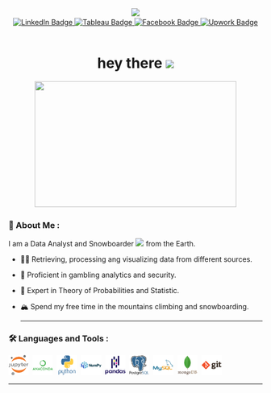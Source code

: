 
<div id="header" align="center">
  <img src="https://media.giphy.com/media/l0Iy2PyFmAFOC7m24/giphy.gif" width="100"/>
</div>
<div id="badges" align="center">
  <a href="https://www.linkedin.com/in/nikolai-boravlev/">
    <img src="https://img.shields.io/badge/LinkedIn-blue?style=for-the-badge&logo=linkedin&logoColor=white" alt="LinkedIn Badge"/>
  </a>
  <a href="https://public.tableau.com/app/profile/boravlev.n">
    <img src="https://img.shields.io/badge/Tableau-red?style=for-the-badge&logo=tableau&logoColor=white" alt="Tableau Badge"/>
  </a>
  <a href="https://www.facebook.com/n.boravlev/">
    <img src="https://img.shields.io/badge/Facebook-blue?style=for-the-badge&logo=facebook&logoColor=white" alt="Facebook Badge"/>
   <a href="https://www.upwork.com/freelancers/~01de68ece500ccbb38">
   <img src="https://img.shields.io/badge/Upwork-green?style=for-the-badge&logo=upwork&logoColor=white" alt="Upwork Badge"/>
  </a>
</div>
<div id="counter" align="center">
  <img src="https://komarev.com/ghpvc/?username=nboravlev&style=flat-square&color=blue" alt=""/>
</div>
  
 
<h1 align = 'center'>
  hey there
  <img src="https://media.giphy.com/media/hvRJCLFzcasrR4ia7z/giphy.gif" width="30px"/>
</h1>
 
  <div align="center">
  <img src="https://media.giphy.com/media/JWuBH9rCO2uZuHBFpm/giphy.gif" width="400" height="250"/>
</div>
 
  ### 📌 About Me :
  I am a Data Analyst and Snowboarder <img src="https://media.giphy.com/media/VI2UC13hwWin1MIfmi/giphy.gif" width="30"> from the Earth.
  
- :man_technologist: Retrieving, processing ang visualizing data from different sources.

- :slot_machine: Proficient in gambling analytics and security.

- :game_die: Expert in Theory of Probabilities and Statistic.

- :mountain_snow: Spend my free time in the mountains climbing and snowboarding.

  ---
  
### :hammer_and_wrench: Languages and Tools :
  
<div>
  <img src="https://github.com/devicons/devicon/blob/master/icons/jupyter/jupyter-original-wordmark.svg" title="Jupiter" alt="Jupiter" width="40" height="40"/>&nbsp;
  <img src="https://github.com/devicons/devicon/blob/master/icons/anaconda/anaconda-original-wordmark.svg" title="Anaconda" alt="Anaconda" width="40" height="40"/>&nbsp;
  <img src="https://github.com/devicons/devicon/blob/master/icons/python/python-original-wordmark.svg" title="Python" alt="Python" width="40" height="40"/>&nbsp;
  <img src="https://github.com/devicons/devicon/blob/master/icons/numpy/numpy-original-wordmark.svg" title="Numpy" alt="Numpy" width="40" height="40"/>&nbsp;
  <img src="https://github.com/devicons/devicon/blob/master/icons/pandas/pandas-original-wordmark.svg" title="Pandas" alt="Pandas" width="40" height="40"/>&nbsp;
  <img src="https://github.com/devicons/devicon/blob/master/icons/postgresql/postgresql-original-wordmark.svg" title="PostgreSQL" alt="PostgreSQL" width="40" height="40"/>&nbsp;
  <img src="https://github.com/devicons/devicon/blob/master/icons/mysql/mysql-original-wordmark.svg"  title="MySQL" alt="MySQL" width="40" height="40"/>&nbsp;
  <img src="https://github.com/devicons/devicon/blob/master/icons/mongodb/mongodb-original-wordmark.svg" title="Mongodb" alt="Mongodb" width="40" height="40"/>&nbsp;
 <img src="https://github.com/devicons/devicon/blob/master/icons/git/git-original-wordmark.svg" title="Git" **alt="Git" width="40" height="40"/>
</div>
  
---
